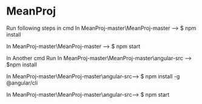 # MeanProj

Run following steps in cmd
In MeanProj-master\MeanProj-master -->  $ npm install

In MeanProj-master\MeanProj-master --> $ npm start

In Another cmd Run
In  MeanProj-master\MeanProj-master\angular-src --> $npm install

In  MeanProj-master\MeanProj-master\angular-src--> $ npm install -g @angular/cli

In  MeanProj-master\MeanProj-master\angular-src--> $ npm start



